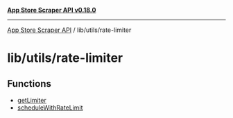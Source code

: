 [**App Store Scraper API v0.18.0**](../../../README.md)

***

[App Store Scraper API](../../../modules.md) / lib/utils/rate-limiter

# lib/utils/rate-limiter

## Functions

- [getLimiter](functions/getLimiter.md)
- [scheduleWithRateLimit](functions/scheduleWithRateLimit.md)
